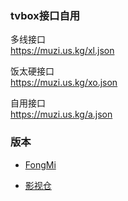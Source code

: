 ### tvbox接口自用

多线接口  
https://muzi.us.kg/xl.json

饭太硬接口  
https://muzi.us.kg/xo.json

自用接口  
https://muzi.us.kg/a.json

### 版本

- [FongMi](https://github.com/FongMi/TV ) 

- [影视仓](https://t.me/tvboxjk) 